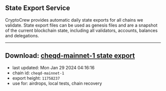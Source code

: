 ## State Export Service
CryptoCrew provides automatic daily state exports for all chains we validate. State export files can be used as genesis files and are a snapshot of the current blockchain state, including all validators, accounts, balances and delegations.

---
**Download: [cheqd-mainnet-1 state export](https://dl.ccvalidators.com/SERVICE/cheqd/cheqd-mainnet-1_export_11758237.json)**
---

- last updated: Mon Jan 29 2024 04:16:16
- chain id: `cheqd-mainnet-1`
- export height: `11758237`
- use for: airdrops, local tests, chain recovery
